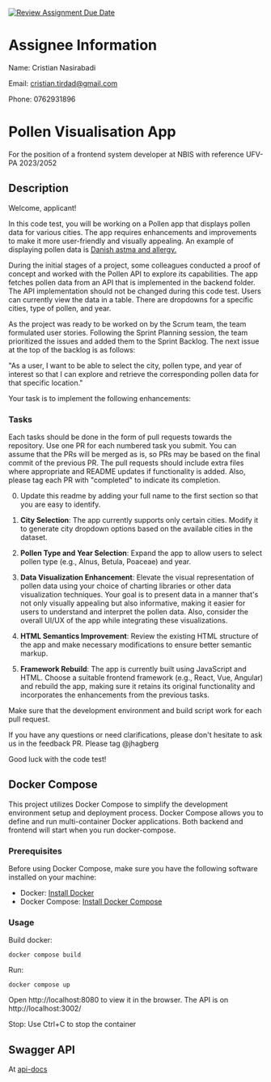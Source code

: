 [![Review Assignment Due Date](https://classroom.github.com/assets/deadline-readme-button-24ddc0f5d75046c5622901739e7c5dd533143b0c8e959d652212380cedb1ea36.svg)](https://classroom.github.com/a/IUdL_SNw)

# Assignee Information

Name: Cristian Nasirabadi

Email: cristian.tirdad@gmail.com

Phone: 0762931896

# Pollen Visualisation App

For the position of a frontend system developer at NBIS with reference UFV-PA 2023/2052

## Description

Welcome, applicant!

In this code test, you will be working on a Pollen app that displays pollen data for various cities.
The app requires enhancements and improvements to make it more user-friendly and visually appealing.
An example of displaying pollen data is [Danish astma and allergy. ](https://www.astma-allergi.dk/pollenservices/pollengrafer/)

During the initial stages of a project, some colleagues conducted a proof of concept and worked with the
Pollen API to explore its capabilities. The app fetches pollen data from an API that is implemented in the backend folder.
The API implementation should not be changed during this code test. Users can currently view the data in a table. There are dropdowns
for a specific cities, type of pollen, and year.

As the project was ready to be worked on by the Scrum team, the team formulated user stories.
Following the Sprint Planning session, the team prioritized the issues and added them to the Sprint Backlog.
The next issue at the top of the backlog is as follows:

"As a user, I want to be able to select the city, pollen type, and year of interest so that
I can explore and retrieve the corresponding pollen data for that specific location."

Your task is to implement the following enhancements:

### Tasks

Each tasks should be done in the form of pull requests towards the repository. Use one PR for each numbered task you submit.
You can assume that the PRs will be merged as is, so PRs may be based on the final commit of the previous PR.
The pull requests should include extra files where appropriate and README updates if functionality is added.
Also, please tag each PR with "completed" to indicate its completion.

0. Update this readme by adding your full name to the first section so that
   you are easy to identify.

1. **City Selection**: The app currently supports only certain cities. Modify it to generate city dropdown options based on the available cities in the dataset.

2. **Pollen Type and Year Selection**: Expand the app to allow users to select pollen type (e.g., Alnus, Betula, Poaceae) and year.

3. **Data Visualization Enhancement**: Elevate the visual representation of pollen data using your choice of charting libraries or other data visualization techniques. Your goal is to present data in a manner that's not only visually appealing but also informative, making it easier for users to understand and interpret the pollen data. Also, consider the overall UI/UX of the app while integrating these visualizations.

4. **HTML Semantics Improvement**: Review the existing HTML structure of the app and make necessary modifications
   to ensure better semantic markup.

5. **Framework Rebuild**: The app is currently built using JavaScript and HTML. Choose a suitable frontend framework (e.g., React, Vue, Angular) and rebuild the app, making sure it retains its original functionality and incorporates the enhancements from the previous tasks.

Make sure that the development environment and build script work for each pull request.

If you have any questions or need clarifications, please don't hesitate to ask us in the feedback PR. Please tag @jhagberg

Good luck with the code test!

## Docker Compose

This project utilizes Docker Compose to simplify the development environment setup and deployment process.
Docker Compose allows you to define and run multi-container Docker applications.
Both backend and frontend will start when you run docker-compose.

### Prerequisites

Before using Docker Compose, make sure you have the following software installed on your machine:

- Docker: [Install Docker](https://docs.docker.com/get-docker/)
- Docker Compose: [Install Docker Compose](https://docs.docker.com/compose/install/)

### Usage

Build docker:

```
docker compose build
```

Run:

```
docker compose up
```

Open http://localhost:8080 to view it in the browser. The API is on http://localhost:3002/

Stop:
Use Ctrl+C to stop the container

## Swagger API

At [api-docs](http://localhost:3002/api-docs)

